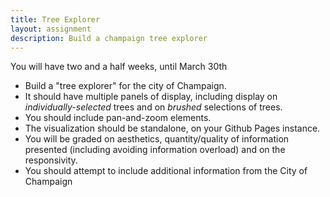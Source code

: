 ```yaml
---
title: Tree Explorer
layout: assignment
description: Build a champaign tree explorer
---
```


You will have two and a half weeks, until March 30th

 * Build a "tree explorer" for the city of Champaign.
 * It should have multiple panels of display, including display on *individually-selected* trees and on *brushed* selections of trees.
 * You should include pan-and-zoom elements.
 * The visualization should be standalone, on your Github Pages instance.
 * You will be graded on aesthetics, quantity/quality of information presented
   (including avoiding information overload) and on the responsivity.
 * You should attempt to include additional information from the City of Champaign